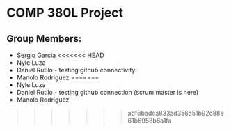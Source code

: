 # COMP 380L Project

## Group Members:
- Sergio Garcia
<<<<<<< HEAD
- Nyle Luza
- Daniel Rutilo - testing github connectivity.  
- Manolo Rodriguez
=======
- Nyle Luza 
- Daniel Rutilo - testing github connection (scrum master is here)
- Manolo Rodriguez
>>>>>>> adf6badca833ad356a51b92c88e61b6958b6a1fa
